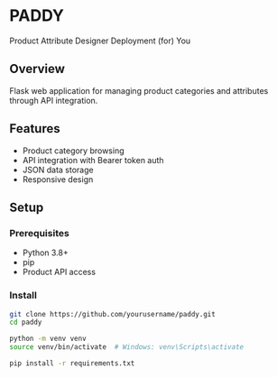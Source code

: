 # PADDY 
Product Attribute Designer Deployment (for) You

## Overview
Flask web application for managing product categories and attributes through API integration.

## Features
- Product category browsing
- API integration with Bearer token auth
- JSON data storage
- Responsive design

## Setup

### Prerequisites
- Python 3.8+
- pip
- Product API access

### Install
```bash
git clone https://github.com/yourusername/paddy.git
cd paddy

python -m venv venv
source venv/bin/activate  # Windows: venv\Scripts\activate

pip install -r requirements.txt